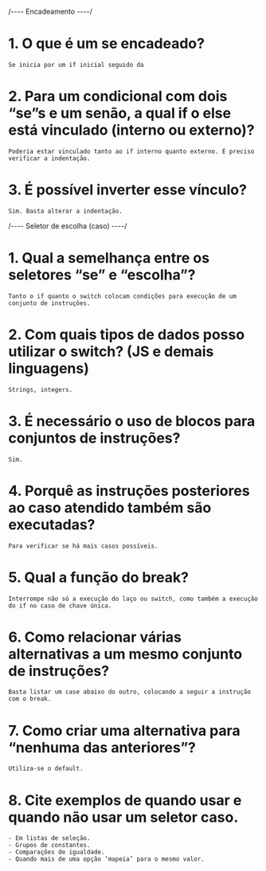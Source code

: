 /---- Encadeamento ----/
# 1. O que é um se encadeado?

    Se inicia por um if inicial seguido da

# 2. Para um condicional com dois “se”s e um senão, a qual if o else está vinculado (interno ou externo)?

    Poderia estar vinculado tanto ao if interno quanto externo. É preciso verificar a indentação.

# 3. É possível inverter esse vínculo?

    Sim. Basta alterar a indentação.

/---- Seletor de escolha (caso) ----/

# 1. Qual a semelhança entre os seletores “se” e “escolha”?

    Tanto o if quanto o switch colocam condições para execução de um conjunto de instruções.

# 2. Com quais tipos de dados posso utilizar o switch? (JS e demais linguagens)

    Strings, integers.

# 3. É necessário o uso de blocos para conjuntos de instruções?

    Sim.

# 4. Porquê as instruções posteriores ao caso atendido também são executadas?

    Para verificar se há mais casos possíveis.

# 5. Qual a função do break?

    Interrompe não só a execução do laço ou switch, como também a execução do if no caso de chave única.

# 6. Como relacionar várias alternativas a um mesmo conjunto de instruções?

    Basta listar um case abaixo do outro, colocando a seguir a instrução com o break.

# 7. Como criar uma alternativa para “nenhuma das anteriores”?

    Utiliza-se o default.

# 8. Cite exemplos de quando usar e quando não usar um seletor caso.
    - Em listas de seleção.
    - Grupos de constantes.
    - Comparações de igualdade.
    - Quando mais de uma opção ‘mapeia’ para o mesmo valor.